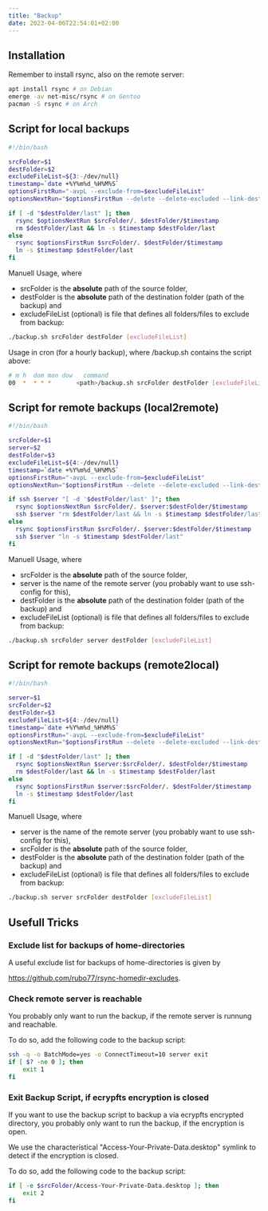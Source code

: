 ```yaml
---
title: "Backup"
date: 2023-04-06T22:54:01+02:00
---
```


## Installation

Remember to install rsync, also on the remote server:

```bash
apt install rsync # on Debian
emerge -av net-misc/rsync # on Gentoo
pacman -S rsync # on Arch
```

## Script for local backups

```bash
#!/bin/bash

srcFolder=$1
destFolder=$2
excludeFileList=${3:-/dev/null}
timestamp=`date +%Y%m%d_%H%M%S`
optionsFirstRun="-avpL --exclude-from=$excludeFileList"
optionsNextRun="$optionsFirstRun --delete --delete-excluded --link-dest=../last"

if [ -d "$destFolder/last" ]; then
  rsync $optionsNextRun $srcFolder/. $destFolder/$timestamp
  rm $destFolder/last && ln -s $timestamp $destFolder/last
else
  rsync $optionsFirstRun $srcFolder/. $destFolder/$timestamp
  ln -s $timestamp $destFolder/last
fi
```

Manuell Usage, where

* srcFolder is the **absolute** path of the source folder,
* destFolder is the **absolute** path of the destination folder (path of the backup) and
* excludeFileList (optional) is file that defines all folders/files to exclude from backup:

```bash
./backup.sh srcFolder destFolder [excludeFileList]
```

Usage in cron (for a hourly backup), where <path>/backup.sh contains the script above:

```bash
# m h  dom mon dow   command
00  *  * * *       <path>/backup.sh srcFolder destFolder [excludeFileList]
```

## Script for remote backups (local2remote)

```bash
#!/bin/bash

srcFolder=$1
server=$2
destFolder=$3
excludeFileList=${4:-/dev/null}
timestamp=`date +%Y%m%d_%H%M%S`
optionsFirstRun="-avpL --exclude-from=$excludeFileList"
optionsNextRun="$optionsFirstRun --delete --delete-excluded --link-dest=../last"

if ssh $server "[ -d '$destFolder/last' ]"; then
  rsync $optionsNextRun $srcFolder/. $server:$destFolder/$timestamp
  ssh $server "rm $destFolder/last && ln -s $timestamp $destFolder/last"
else
  rsync $optionsFirstRun $srcFolder/. $server:$destFolder/$timestamp
  ssh $server "ln -s $timestamp $destFolder/last"
fi
```

Manuell Usage, where

* srcFolder is the **absolute** path of the source folder,
* server is the name of the remote server (you probably want to use ssh-config for this),
* destFolder is the **absolute** path of the destination folder (path of the backup) and
* excludeFileList (optional) is file that defines all folders/files to exclude from backup:

```bash
./backup.sh srcFolder server destFolder [excludeFileList]
```

## Script for remote backups (remote2local)

```bash
#!/bin/bash

server=$1
srcFolder=$2
destFolder=$3
excludeFileList=${4:-/dev/null}
timestamp=`date +%Y%m%d_%H%M%S`
optionsFirstRun="-avpL --exclude-from=$excludeFileList"
optionsNextRun="$optionsFirstRun --delete --delete-excluded --link-dest=../last"

if [ -d "$destFolder/last" ]; then
  rsync $optionsNextRun $server:$srcFolder/. $destFolder/$timestamp
  rm $destFolder/last && ln -s $timestamp $destFolder/last
else
  rsync $optionsFirstRun $server:$srcFolder/. $destFolder/$timestamp
  ln -s $timestamp $destFolder/last
fi
```

Manuell Usage, where

* server is the name of the remote server (you probably want to use ssh-config for this),
* srcFolder is the **absolute** path of the source folder,
* destFolder is the **absolute** path of the destination folder (path of the backup) and
* excludeFileList (optional) is file that defines all folders/files to exclude from backup:

```bash
./backup.sh server srcFolder destFolder [excludeFileList]
```

## Usefull Tricks

### Exclude list for backups of home-directories

A useful exclude list for backups of home-directories is given by

https://github.com/rubo77/rsync-homedir-excludes.

### Check remote server is reachable

You probably only want to run the backup, if the remote server is runnung and reachable.

To do so, add the following code to the backup script:
```bash
ssh -q -o BatchMode=yes -o ConnectTimeout=10 server exit
if [ $? -ne 0 ]; then
    exit 1
fi
```

### Exit Backup Script, if ecrypfts encryption is closed

If you want to use the backup script to backup a via ecrypfts encrypted directory, you probably only want to run the backup, if the encryption is open.

We use the characteristical "Access-Your-Private-Data.desktop" symlink to detect if the encryption is closed.

To do so, add the following code to the backup script:
```bash
if [ -e $srcFolder/Access-Your-Private-Data.desktop ]; then
    exit 2
fi
```
